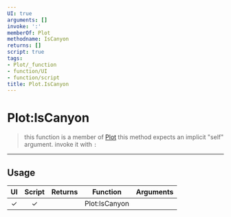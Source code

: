 ```yaml
---
UI: true
arguments: []
invoke: ':'
memberOf: Plot
methodname: IsCanyon
returns: []
script: true
tags:
- Plot/_function
- function/UI
- function/script
title: Plot.IsCanyon
---
```

# Plot:IsCanyon
> this function is a member of [Plot](civ-6/lua/Plot.md)
> this method expects an implicit "self" argument. invoke it with `:`
-----
## Usage
|  UI | Script | Returns | Function | Arguments |
|:---:|:------:|-------:|:--------:|:---------|
|✓|✓||Plot:IsCanyon||
